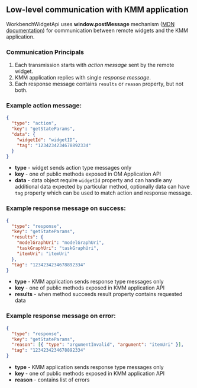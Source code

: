 ## Low-level communication with KMM application

WorkbenchWidgetApi uses **window.postMessage** mechanism
([MDN documentation](https://developer.mozilla.org/en-US/docs/Web/API/Window/postMessage))
for communication between remote widgets and the KMM application.

### Communication Principals

1. Each transmission starts with _action message_ sent by the remote widget.
1. KMM application replies with single _response message_.
1. Each response message contains `results` or `reason` property, but not both.

### Example action message:

```json
{
  "type": "action",
  "key": "getStateParams",
  "data": {
    "widgetId": "widgetID",
    "tag": "1234234234678892334"
  }
}
```

- **type** - widget sends action type messages only
- **key** - one of public methods exposed in OM Application API
- **data** - data object require `widgetId` property and can handle any additional
  data expected by particular method, optionally data can have `tag` property which
  can be used to match action and response message.

### Example response message on success:

```json
{
  "type": "response",
  "key": "getStateParams",
  "results": {
    "modelGraphUri": "modelGraphUri",
    "taskGraphUri": "taskGraphUri",
    "itemUri": "itemUri"
  },
  "tag": "1234234234678892334"
}
```

- **type** - KMM application sends response type messages only
- **key** - one of public methods exposed in KMM application API
- **results** - when method succeeds result property contains requested data

### Example response message on error:

```json
{
  "type": "response",
  "key": "getStateParams",
  "reason": [{ "type": "argumentInvalid", "argument": "itemUri" }],
  "tag": "1234234234678892334"
}
```

- **type** - KMM application sends response type messages only
- **key** - one of public methods exposed in KMM application API
- **reason** - contains list of errors
